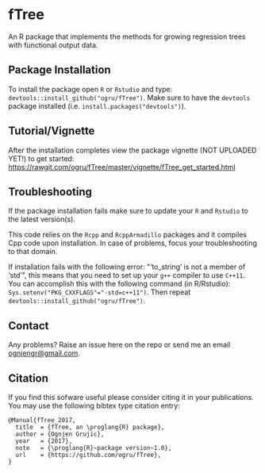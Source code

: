 # fTree
An R package that implements the methods for growing regression trees with functional output data.

## Package Installation
To install the package open `R` or `Rstudio` and type: `devtools::install_github("ogru/fTree")`. Make sure to have the `devtools` package installed (i.e. `install.packages("devtools")`).

## Tutorial/Vignette
After the installation completes view the package vignette (NOT UPLOADED YET!) to get started: https://rawgit.com/ogru/fTree/master/vignette/fTree_get_started.html

## Troubleshooting

If the package installation fails make sure to update your `R` and `Rstudio` to the latest version(s). 

This code relies on the `Rcpp` and `RcppArmadillo` packages and it compiles Cpp code upon installation. In case of problems, focus your troubleshooting to that domain. 

If installation fails with the following error: "‘to_string’ is not a member of ‘std’", this means that you need to set up your `g++` compiler to use `C++11`. You can accomplish this with the following command (in R/Rstudio): `Sys.setenv("PKG_CXXFLAGS"="-std=c++11")`. Then repeat `devtools::install_github("ogru/fTree")`.

## Contact

Any problems? Raise an issue here on the repo or send me an email ognjengr@gmail.com. 

## Citation

If you find this sofware useful please consider citing it in your publications. You may use the following bibtex type citation entry:
```
@Manual{fTree_2017,
  title  = {fTree, an \proglang{R} package},
  author = {Ognjen Grujic},
  year   = {2017},
  note   = {\proglang{R}~package version~1.0},
  url    = {https://github.com/ogru/fTree},
}
```


